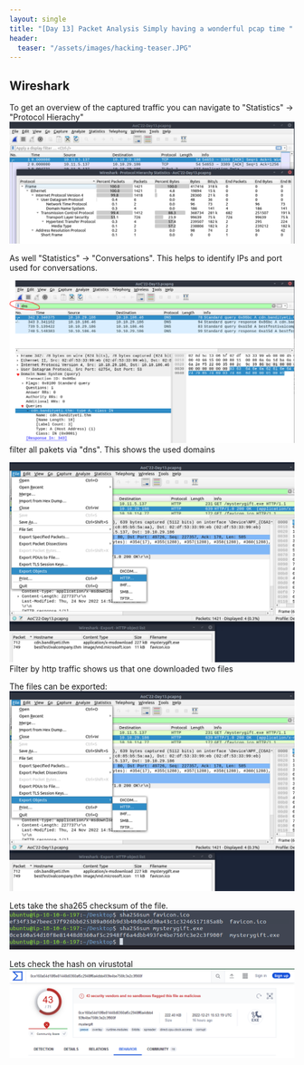 ```yaml
---
layout: single
title: "[Day 13] Packet Analysis Simply having a wonderful pcap time "
header:
  teaser: "/assets/images/hacking-teaser.JPG"
---
```


## Wireshark
To get an overview of the captured traffic you can navigate to "Statistics" -> "Protocol Hierachy" 
![Wireshark statisik](/assets/images/tryhackme/day13/wireshark-statistik.PNG)

As well "Statistics" -> "Conversations". This helps to identify IPs and port used for conversations. 

![Wireshark DNS Query](/assets/images/tryhackme/day13/wireshark-dns-query.PNG)
filter all pakets via "dns". This shows the used domains

![Wireshark HTTP Query](/assets/images/tryhackme/day13/wireshark-export-http.PNG)
Filter by http traffic shows us that one downloaded two files

The files can be exported: 
![Wireshark Export HTTP](/assets/images/tryhackme/day13/wireshark-export-http.PNG)

Lets take the sha265 checksum of the file.
![sha265](/assets/images/tryhackme/day13/sha256sum-of-files.PNG)

Lets check the hash on virustotal
![vt](/assets/images/tryhackme/day13/check-sum-on-vt.PNG)